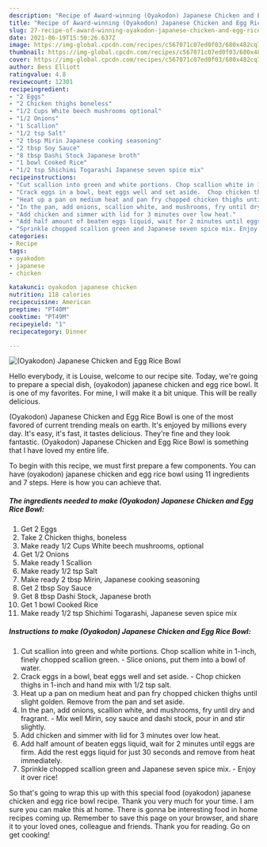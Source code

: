 ```yaml
---
description: "Recipe of Award-winning (Oyakodon) Japanese Chicken and Egg Rice Bowl"
title: "Recipe of Award-winning (Oyakodon) Japanese Chicken and Egg Rice Bowl"
slug: 27-recipe-of-award-winning-oyakodon-japanese-chicken-and-egg-rice-bowl
date: 2021-06-19T15:50:26.637Z
image: https://img-global.cpcdn.com/recipes/c567071c07ed0f03/680x482cq70/oyakodon-japanese-chicken-and-egg-rice-bowl-recipe-main-photo.jpg
thumbnail: https://img-global.cpcdn.com/recipes/c567071c07ed0f03/680x482cq70/oyakodon-japanese-chicken-and-egg-rice-bowl-recipe-main-photo.jpg
cover: https://img-global.cpcdn.com/recipes/c567071c07ed0f03/680x482cq70/oyakodon-japanese-chicken-and-egg-rice-bowl-recipe-main-photo.jpg
author: Bess Elliott
ratingvalue: 4.8
reviewcount: 12301
recipeingredient:
- "2 Eggs"
- "2 Chicken thighs boneless"
- "1/2 Cups White beech mushrooms optional"
- "1/2 Onions"
- "1 Scallion"
- "1/2 tsp Salt"
- "2 tbsp Mirin Japanese cooking seasoning"
- "2 tbsp Soy Sauce"
- "8 tbsp Dashi Stock Japanese broth"
- "1 bowl Cooked Rice"
- "1/2 tsp Shichimi Togarashi Japanese seven spice mix"
recipeinstructions:
- "Cut scallion into green and white portions. Chop scallion white in 1-inch, finely chopped scallion green. Slice onions, put them into a bowl of water."
- "Crack eggs in a bowl, beat eggs well and set aside.  Chop chicken thighs in 1-inch and hand mix with 1/2 tsp salt."
- "Heat up a pan on medium heat and pan fry chopped chicken thighs until slight golden. Remove from the pan and set aside."
- "In the pan, add onions, scallion white, and mushrooms, fry until dry and fragrant.  Mix well Mirin, soy sauce and dashi stock, pour in and stir slightly."
- "Add chicken and simmer with lid for 3 minutes over low heat."
- "Add half amount of beaten eggs liquid, wait for 2 minutes until eggs are firm. Add the rest eggs liquid for just 30 seconds and remove from heat immediately."
- "Sprinkle chopped scallion green and Japanese seven spice mix. Enjoy it over rice!"
categories:
- Recipe
tags:
- oyakodon
- japanese
- chicken

katakunci: oyakodon japanese chicken 
nutrition: 118 calories
recipecuisine: American
preptime: "PT40M"
cooktime: "PT49M"
recipeyield: "1"
recipecategory: Dinner

---
```



![(Oyakodon) Japanese Chicken and Egg Rice Bowl](https://img-global.cpcdn.com/recipes/c567071c07ed0f03/680x482cq70/oyakodon-japanese-chicken-and-egg-rice-bowl-recipe-main-photo.jpg)

Hello everybody, it is Louise, welcome to our recipe site. Today, we're going to prepare a special dish, (oyakodon) japanese chicken and egg rice bowl. It is one of my favorites. For mine, I will make it a bit unique. This will be really delicious.

(Oyakodon) Japanese Chicken and Egg Rice Bowl is one of the most favored of current trending meals on earth. It's enjoyed by millions every day. It's easy, it's fast, it tastes delicious. They're fine and they look fantastic. (Oyakodon) Japanese Chicken and Egg Rice Bowl is something that I have loved my entire life.




To begin with this recipe, we must first prepare a few components. You can have (oyakodon) japanese chicken and egg rice bowl using 11 ingredients and 7 steps. Here is how you can achieve that.

<!--inarticleads1-->

##### The ingredients needed to make (Oyakodon) Japanese Chicken and Egg Rice Bowl:

1. Get 2 Eggs
1. Take 2 Chicken thighs, boneless
1. Make ready 1/2 Cups White beech mushrooms, optional
1. Get 1/2 Onions
1. Make ready 1 Scallion
1. Make ready 1/2 tsp Salt
1. Make ready 2 tbsp Mirin, Japanese cooking seasoning
1. Get 2 tbsp Soy Sauce
1. Get 8 tbsp Dashi Stock, Japanese broth
1. Get 1 bowl Cooked Rice
1. Make ready 1/2 tsp Shichimi Togarashi, Japanese seven spice mix




<!--inarticleads2-->

##### Instructions to make (Oyakodon) Japanese Chicken and Egg Rice Bowl:

1. Cut scallion into green and white portions. Chop scallion white in 1-inch, finely chopped scallion green. - Slice onions, put them into a bowl of water.
1. Crack eggs in a bowl, beat eggs well and set aside.  - Chop chicken thighs in 1-inch and hand mix with 1/2 tsp salt.
1. Heat up a pan on medium heat and pan fry chopped chicken thighs until slight golden. Remove from the pan and set aside.
1. In the pan, add onions, scallion white, and mushrooms, fry until dry and fragrant.  - Mix well Mirin, soy sauce and dashi stock, pour in and stir slightly.
1. Add chicken and simmer with lid for 3 minutes over low heat.
1. Add half amount of beaten eggs liquid, wait for 2 minutes until eggs are firm. Add the rest eggs liquid for just 30 seconds and remove from heat immediately.
1. Sprinkle chopped scallion green and Japanese seven spice mix. - Enjoy it over rice!




So that's going to wrap this up with this special food (oyakodon) japanese chicken and egg rice bowl recipe. Thank you very much for your time. I am sure you can make this at home. There is gonna be interesting food in home recipes coming up. Remember to save this page on your browser, and share it to your loved ones, colleague and friends. Thank you for reading. Go on get cooking!
